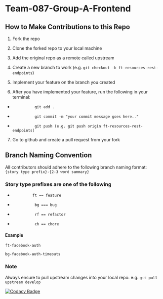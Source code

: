 # Team-087-Group-A-Frontend

## How to Make Contributions to this Repo

1.  Fork the repo
2.  Clone the forked repo to your local machine
3.  Add the original repo as a remote called upstream

4.  Create a new branch to work (e.g. `git checkout -b ft-resources-rest-endpoints`)

5.  Implement your feature on the branch you created

6.  After you have implemented your feature, run the following in your terminal:

*               git add .


*               git commit -m "your commit message goes here.."


*               git push (e.g. git push origin ft-resources-rest-endpoints)

7.  Go to github and create a pull request from your fork

## Branch Naming Convention

All contributors should adhere to the following branch naming format: 
    ```
    {story type prefix}-{2-3 word summary}
    ```

### Story type prefixes are one of the following

*              ft == feature


*               bg === bug


*               rf == refactor


*               ch == chore

#### Example 

```
ft-facebook-auth
```
```
bg-facebook-auth-timeouts
```

### Note
Always ensure to pull upstream changes into your local repo. e.g. `git pull upstream develop`




[![Codacy Badge](https://api.codacy.com/project/badge/Grade/41eac457f8404b4095b4b9f9a5dd7621)](https://app.codacy.com/gh/BuildForSDGCohort2/Team-087-Group-A-Frontend?utm_source=github.com&utm_medium=referral&utm_content=BuildForSDGCohort2/Team-087-Group-A-Frontend&utm_campaign=Badge_Grade_Settings)
